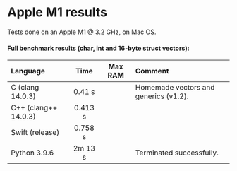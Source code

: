 # Apple M1 results

Tests done on an Apple M1 @ 3.2 GHz, on Mac OS.


#### Full benchmark results (char, int and 16-byte struct vectors):

| Language                 | Time       | Max RAM   | Comment                                                 |
| :----------------------- | :--------: | :-------: | :------------------------------------------------------ |
| C (clang 14.0.3)         | 0.41 s     |           | Homemade vectors and generics (v1.2).                   |
| C++ (clang++ 14.0.3)     | 0.413 s    |           |                                                         |
| Swift (release)          | 0.758 s    |           |                                                         |
| Python 3.9.6             | 2m 13 s    |           | Terminated successfully.                                |
